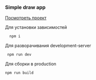 ### Simple draw app

<a href="https://andreyuytov.github.io/drawing-app">Посмотреть проект</a>

Для установки зависимостей

```js
  npm i
```

Для разворачивания development-server

```js
 npm run dev
```

Для сборки в production

```js
npm run build
```
